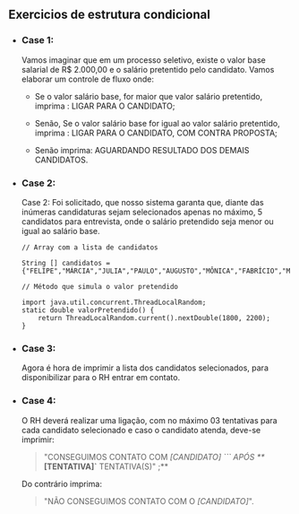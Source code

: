 ## Exercicios de estrutura condicional

* ### Case 1:
    Vamos imaginar que em um processo seletivo, existe o valor base salarial de R$ 2.000,00 e o salário pretentido pelo candidato. Vamos elaborar um controle de fluxo onde:
  
    * Se o valor salário base, for maior que valor salário pretentido, imprima : LIGAR PARA O CANDIDATO;
  
    * Senão, Se o valor salário base for igual ao valor salário pretentido, imprima : LIGAR PARA O CANDIDATO, COM CONTRA PROPOSTA;
  
    * Senão imprima: AGUARDANDO RESULTADO DOS DEMAIS CANDIDATOS.

* ### Case 2:
  Case 2: Foi solicitado, que nosso sistema garanta que, diante das inúmeras candidaturas sejam selecionados apenas no máximo, 5 candidatos para entrevista, onde o salário pretendido seja menor ou igual ao salário base.

  ```
  // Array com a lista de candidatos

  String [] candidatos = {"FELIPE","MÁRCIA","JULIA","PAULO","AUGUSTO","MÔNICA","FABRÍCIO","MIRELA","DANIELA","JORGE"};
  ```


  ```
  // Método que simula o valor pretendido

  import java.util.concurrent.ThreadLocalRandom;
  static double valorPretendido() {
      return ThreadLocalRandom.current().nextDouble(1800, 2200);
  }
  ```

* ### Case 3:
  Agora é hora de imprimir a lista dos candidatos selecionados, para disponibilizar para o RH entrar em contato.

* ### Case 4:
  O RH deverá realizar uma ligação, com no máximo 03 tentativas para cada candidato selecionado e caso o candidato atenda, deve-se imprimir:

  > "CONSEGUIMOS CONTATO COM _[CANDIDATO] ``` APÓS **_**[TENTATIVA]`** TENTATIVA(S)" ;**
    
  Do contrário imprima: 
  > "NÃO CONSEGUIMOS CONTATO COM O _[CANDIDATO]_".